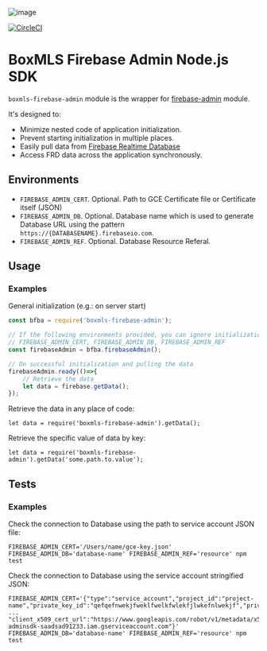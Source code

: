 ![image](https://user-images.githubusercontent.com/308489/57512890-9acacc00-7315-11e9-854f-ad77da4d2742.png)

[![CircleCI](https://circleci.com/gh/boxmls/node-firebase-admin/tree/master.svg?style=svg)](https://circleci.com/gh/boxmls/node-firebase-admin/tree/master)

# BoxMLS Firebase Admin Node.js SDK

`boxmls-firebase-admin` module is the wrapper for [firebase-admin](https://www.npmjs.com/package/firebase-admin) module.
 
 It's designed to:
 * Minimize nested code of application initialization.
 * Prevent starting initialization in multiple places.
 * Easily pull data from [Firebase Realtime Database](https://firebase.google.com/docs/database/)
 * Access FRD data across the application synchronously.

## Environments

* `FIREBASE_ADMIN_CERT`. Optional. Path to GCE Certificate file or Certificate itself (JSON) 
* `FIREBASE_ADMIN_DB`. Optional. Database name which is used to generate Database URL using the pattern `https://{DATABASENAME}.firebaseio.com`.
* `FIREBASE_ADMIN_REF`. Optional. Database Resource Referal.

## Usage

### Examples

General initialization (e.g.: on server start)

```js
const bfba = require('boxmls-firebase-admin');

// If the following environments provided, you can ignore initialization parameters:
// FIREBASE_ADMIN_CERT, FIREBASE_ADMIN_DB, FIREBASE_ADMIN_REF
const firebaseAdmin = bfba.firebaseAdmin();

// On successful initialization and pulling the data
firebaseAdmin.ready(()=>{
	// Retrieve the data
	let data = firebase.getData();
});
```

Retrieve the data in any place of code:
 
```
let data = require('boxmls-firebase-admin').getData();
```

Retrieve the specific value of data by key:

```
let data = require('boxmls-firebase-admin').getData('some.path.to.value');
```

## Tests

### Examples

Check the connection to Database using the path to service account JSON file:

```
FIREBASE_ADMIN_CERT='/Users/name/gce-key.json' FIREBASE_ADMIN_DB='database-name' FIREBASE_ADMIN_REF='resource' npm test
```

Check the connection to Database using the service account stringified JSON:

```
FIREBASE_ADMIN_CERT='{"type":"service_account","project_id":"project-name","private_key_id":"qefqefnwekjfweklfwelkfwlekfjlwkefnlwekjf","private_key": ... "client_x509_cert_url":"https://www.googleapis.com/robot/v1/metadata/x509/firebase-adminsdk-saadsad91233.iam.gserviceaccount.com"}' FIREBASE_ADMIN_DB='database-name' FIREBASE_ADMIN_REF='resource' npm test
```